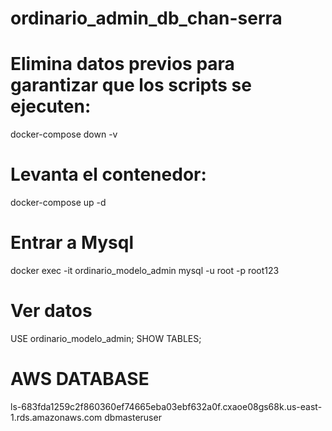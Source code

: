 # ordinario_admin_db_chan-serra

# Elimina datos previos para garantizar que los scripts se ejecuten:
docker-compose down -v

# Levanta el contenedor:
docker-compose up -d

# Entrar a Mysql
docker exec -it ordinario_modelo_admin mysql -u root -p
root123

# Ver datos
USE ordinario_modelo_admin;
SHOW TABLES;

# AWS DATABASE
ls-683fda1259c2f860360ef74665eba03ebf632a0f.cxaoe08gs68k.us-east-1.rds.amazonaws.com
dbmasteruser
